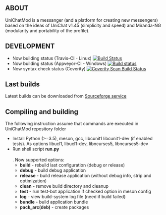 ## ABOUT
UniChatMod is a messanger (and a platform for creating new messengers) based on the ideas of UniChat v1.45 (simplicity and speed) and Miranda-NG (modularity and portability of the profile).

## DEVELOPMENT
* Now building status (Travis-CI - Linux) [![Build Status](https://travis-ci.org/SkyMaverick/UniChatMod.svg?branch=master)](https://travis-ci.org/SkyMaverick/UniChatMod)
* Now building status (Appveyor-CI - Windows) [![Build status](https://ci.appveyor.com/api/projects/status/mk204nbjx0mm5iec?svg=true)](https://ci.appveyor.com/project/SkyMaverick/unichatmod)
* Now syntax check status (Coverity) [![Coverity Scan Build Status](https://scan.coverity.com/projects/17127/badge.svg)](https://scan.coverity.com/projects/skymaverick-unichatmod)

## Last builds
Latest builds can be downloaded from [Sourсeforge service](https://sourceforge.net/projects/unicm/)
## Compiling and building

The following instruction assume that commands are executed in UniChatMod repository folder

* Install Python (>=3.5), meson, gcc, libcunit1 libcunit1-dev (if enabled tests). As options libucl1, libucl1-dev, libncurses5, libncurses5-dev
* Run shell script **run.py <option>**. Now supported options:
    * **build** - rebuild last configuration (debug or release)
    * **debug** - build debug application
    * **release** - build release application (without debug info, strip and optimization)
    * **clean** - remove build directory and cleanup
    * **test** - run test-bot application if checked option in meson config
    * **log** - view build-system log file (need if build failed)
    * **bundle** - build application bundle
    * **pack_arc(deb)** - create packages

